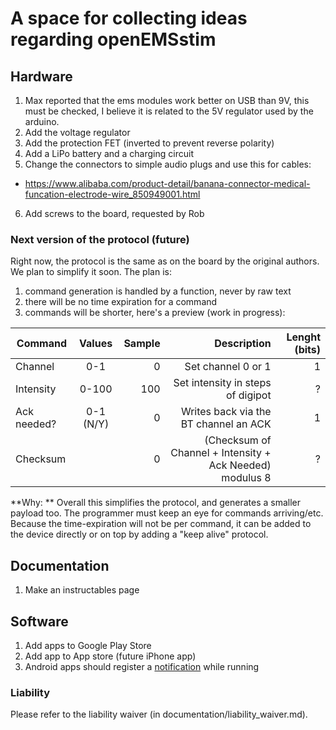 # A space for collecting ideas regarding openEMSstim

## Hardware
1. Max reported that the ems modules work better on USB than 9V, this must be checked, I believe it is related to the 5V regulator used by the arduino. 
2. Add the voltage regulator
3. Add the protection FET (inverted to prevent reverse polarity)
4. Add a LiPo battery and a charging circuit
5. Change the connectors to simple audio plugs and use this for cables:
- https://www.alibaba.com/product-detail/banana-connector-medical-funcation-electrode-wire_850949001.html
6. Add screws to the board, requested by Rob

### Next version of the protocol (future)

Right now, the protocol is the same as on the board by the original authors. We plan to simplify it soon. The plan is:

1. command generation is handled by a function, never by raw text
2. there will be no time expiration for a command
3. commands will be shorter, here's a preview (work in progress):

| Command       | Values   | Sample  	| Description | Lenght (bits) | 
| ------------- |:--------:| ---------:|------------:|------------:|
| Channel 		|0-1		|0  		|Set channel 0 or 1| 1 | 
| Intensity		|0-100 		|100		|Set intensity in steps of digipot | ? |  
| Ack needed?   |0-1 (N/Y) 	|0			|Writes back via the BT channel an ACK| 1 |
| Checksum	    |       	|0			|(Checksum of Channel + Intensity + Ack Needed) modulus 8| ? |  

**Why: ** Overall this simplifies the protocol, and generates a smaller payload too. The programmer must keep an eye for commands arriving/etc. Because the time-expiration will not be per command, it can be added to the device directly or on top by adding a "keep alive" protocol. 


## Documentation
1. Make an instructables page


## Software
1. Add apps to Google Play Store
2. Add app to App store (future iPhone app)
3. Android apps should register a [notification](http://www.androidbegin.com/tutorial/android-broadcast-receiver-notification-tutorial/) while running

### Liability

Please refer to the liability waiver (in documentation/liability_waiver.md).
